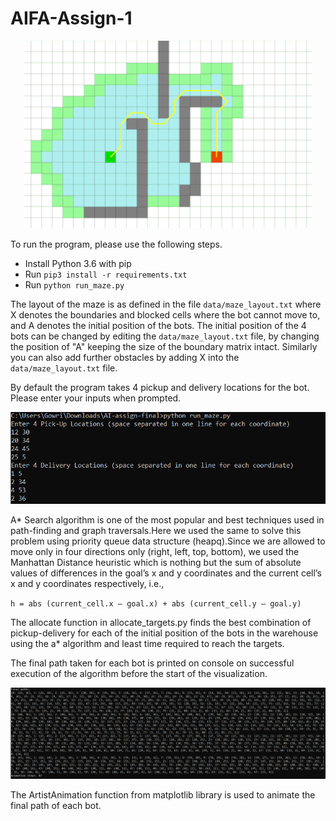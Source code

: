 # AIFA-Assign-1
     
<p align="center">
  <img width="460" height="300" src="https://github.com/gowrijp/AIFA-Assign-1/blob/main/Assets/pathfinding.gif">
</p>



To run the program, please use the following steps.

- Install Python 3.6 with pip
- Run `pip3 install -r requirements.txt`
- Run `python run_maze.py`

The layout of the maze is as defined in the file `data/maze_layout.txt` where X denotes the boundaries and blocked cells where the bot cannot move to, and A denotes the initial position of the bots. The initial position of the 4 bots can be changed by editing the `data/maze_layout.txt` file, by changing the position of "A" keeping the size of the boundary matrix intact. Similarly you can also add further obstacles by adding X into the `data/maze_layout.txt` file.   


By default the program takes 4 pickup and delivery locations for the bot. Please enter your inputs when prompted.  
       
![Sample Input](https://github.com/gowrijp/AIFA-Assign-1/blob/main/Assets/input-sample.PNG)    

   

A* Search algorithm is one of the most popular and best techniques used in path-finding and graph traversals.Here we used the same to solve this problem using priority queue data structure (heapq).Since we are allowed to move only in four directions only (right, left, top, bottom), we used the Manhattan Distance heuristic which is nothing but the sum of absolute values of differences in the goal’s x and y coordinates and the current cell’s x and y coordinates respectively, i.e.,  

`h = abs (current_cell.x – goal.x) + abs (current_cell.y – goal.y)`  

The allocate function in allocate_targets.py finds the best combination of pickup-delivery for each of the initial position of the bots in the warehouse using the a* algorithm and least time required to reach the targets.  

The final path taken for each bot is printed on console on successful execution of the algorithm before the start of the visualization.   

![Final Path](https://github.com/gowrijp/AIFA-Assign-1/blob/main/Assets/final-path.PNG) 

The ArtistAnimation function from matplotlib library is used to animate the final path of each bot.

